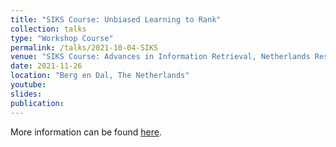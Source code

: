 ```yaml
---
title: "SIKS Course: Unbiased Learning to Rank"
collection: talks
type: "Workshop Course"
permalink: /talks/2021-10-04-SIKS
venue: "SIKS Course: Advances in Information Retrieval, Netherlands Research School for Information and Knowledge Systems"
date: 2021-11-26
location: "Berg en Dal, The Netherlands"
youtube:
slides:
publication:
---
```

More information can be found [here](http://www.siks.nl/IR-2021.php).